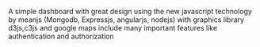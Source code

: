 A simple dashboard with great design using the new javascript technology by meanjs (Mongodb, Expressjs, angularjs, nodejs) with graphics library d3js,c3js and google maps
include many important features like authentication and authorization
